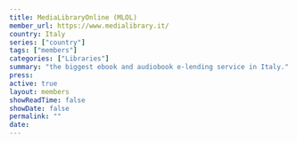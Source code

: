 ```yaml
---
title: MediaLibraryOnline (MLOL) 
member_url: https://www.medialibrary.it/
country: Italy 
series: ["country"] 
tags: ["members"]
categories: ["Libraries"]
summary: "the biggest ebook and audiobook e-lending service in Italy."
press:
active: true
layout: members 
showReadTime: false
showDate: false
permalink: ""
date: 
---
```

